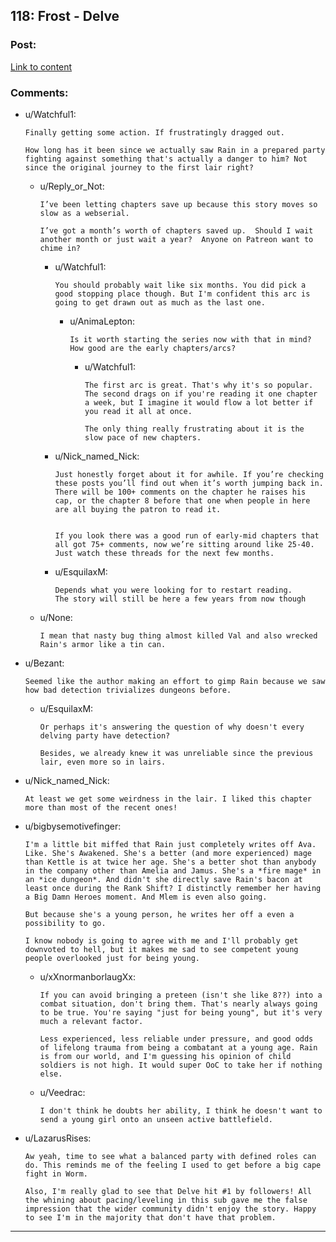 ## 118: Frost - Delve

### Post:

[Link to content](https://www.royalroad.com/fiction/25225/delve/chapter/574203/118-frost)

### Comments:

- u/Watchful1:
  ```
  Finally getting some action. If frustratingly dragged out.

  How long has it been since we actually saw Rain in a prepared party fighting against something that's actually a danger to him? Not since the original journey to the first lair right?
  ```

  - u/Reply_or_Not:
    ```
    I’ve been letting chapters save up because this story moves so slow as a webserial.

    I’ve got a month’s worth of chapters saved up.  Should I wait another month or just wait a year?  Anyone on Patreon want to chime in?
    ```

    - u/Watchful1:
      ```
      You should probably wait like six months. You did pick a good stopping place though. But I'm confident this arc is going to get drawn out as much as the last one.
      ```

      - u/AnimaLepton:
        ```
        Is it worth starting the series now with that in mind? How good are the early chapters/arcs?
        ```

        - u/Watchful1:
          ```
          The first arc is great. That's why it's so popular. The second drags on if you're reading it one chapter a week, but I imagine it would flow a lot better if you read it all at once.

          The only thing really frustrating about it is the slow pace of new chapters.
          ```

    - u/Nick_named_Nick:
      ```
      Just honestly forget about it for awhile. If you’re checking these posts you’ll find out when it’s worth jumping back in. There will be 100+ comments on the chapter he raises his cap, or the chapter 8 before that one when people in here are all buying the patron to read it. 


      If you look there was a good run of early-mid chapters that all got 75+ comments, now we’re sitting around like 25-40. Just watch these threads for the next few months.
      ```

    - u/EsquilaxM:
      ```
      Depends what you were looking for to restart reading.
      The story will still be here a few years from now though
      ```

  - u/None:
    ```
    I mean that nasty bug thing almost killed Val and also wrecked Rain's armor like a tin can.
    ```

- u/Bezant:
  ```
  Seemed like the author making an effort to gimp Rain because we saw how bad detection trivializes dungeons before.
  ```

  - u/EsquilaxM:
    ```
    Or perhaps it's answering the question of why doesn't every delving party have detection?

    Besides, we already knew it was unreliable since the previous lair, even more so in lairs.
    ```

- u/Nick_named_Nick:
  ```
  At least we get some weirdness in the lair. I liked this chapter more than most of the recent ones!
  ```

- u/bigbysemotivefinger:
  ```
  I'm a little bit miffed that Rain just completely writes off Ava. Like. She's Awakened. She's a better (and more experienced) mage than Kettle is at twice her age. She's a better shot than anybody in the company other than Amelia and Jamus. She's a *fire mage* in an *ice dungeon*. And didn't she directly save Rain's bacon at least once during the Rank Shift? I distinctly remember her having a Big Damn Heroes moment. And Mlem is even also going. 

  But because she's a young person, he writes her off a even a possibility to go.

  I know nobody is going to agree with me and I'll probably get downvoted to hell, but it makes me sad to see competent young people overlooked just for being young.
  ```

  - u/xXnormanborlaugXx:
    ```
    If you can avoid bringing a preteen (isn't she like 8??) into a combat situation, don't bring them. That's nearly always going to be true. You're saying "just for being young", but it's very much a relevant factor.

    Less experienced, less reliable under pressure, and good odds of lifelong trauma from being a combatant at a young age. Rain is from our world, and I'm guessing his opinion of child soldiers is not high. It would super OoC to take her if nothing else.
    ```

  - u/Veedrac:
    ```
    I don't think he doubts her ability, I think he doesn't want to send a young girl onto an unseen active battlefield.
    ```

- u/LazarusRises:
  ```
  Aw yeah, time to see what a balanced party with defined roles can do. This reminds me of the feeling I used to get before a big cape fight in Worm.

  Also, I'm really glad to see that Delve hit #1 by followers! All the whining about pacing/leveling in this sub gave me the false impression that the wider community didn't enjoy the story. Happy to see I'm in the majority that don't have that problem.
  ```

---

